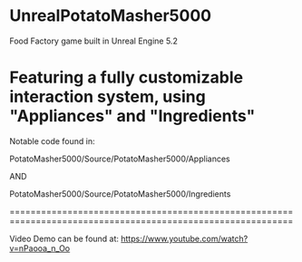 # UnrealPotatoMasher5000
 Food Factory game built in Unreal Engine 5.2
 
 Featuring a fully customizable interaction system, using "Appliances" and "Ingredients"
 ============================================================================================================
 
 Notable code found in: 

 PotatoMasher5000/Source/PotatoMasher5000/Appliances
 
 AND

 PotatoMasher5000/Source/PotatoMasher5000/Ingredients

 ============================================================================================================

 Video Demo can be found at: 
 https://www.youtube.com/watch?v=nPaooa_n_Oo
